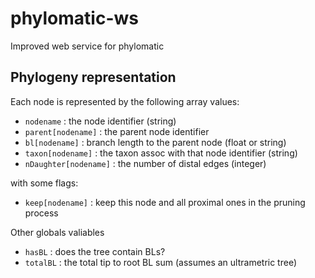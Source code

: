 phylomatic-ws
=============

Improved web service for phylomatic


Phylogeny representation
------------------------

Each node is represented by the following array values:

 * `nodename` : the node identifier (string)
 * `parent[nodename]` : the parent node identifier
 * `bl[nodename]` : branch length to the parent node (float or string)
 * `taxon[nodename]` : the taxon assoc with that node identifier (string)
 * `nDaughter[nodename]` : the number of distal edges (integer)

with some flags: 

 * `keep[nodename]` : keep this node and all proximal ones in the
   pruning process

Other globals valiables

 * `hasBL` : does the tree contain BLs?
 * `totalBL` : the total tip to root BL sum (assumes an ultrametric tree)
